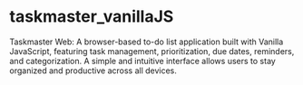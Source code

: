 # taskmaster_vanillaJS
Taskmaster Web: A browser-based to-do list application built with Vanilla JavaScript, featuring task management, prioritization, due dates, reminders, and categorization. A simple and intuitive interface allows users to stay organized and productive across all devices.
